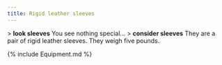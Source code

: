 ```yaml
---
title: Rigid leather sleeves
---
```


\> **look sleeves**
You see nothing special...
\> **consider sleeves**
They are a pair of rigid leather sleeves.
They weigh five pounds.

{% include Equipment.md %}